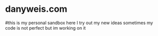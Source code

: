 # danyweis.com

#this is my personal sandbox here I try out my new ideas sometimes my code is not perfect but im working on it  
